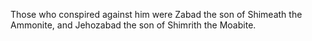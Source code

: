 Those who conspired against him were Zabad the son of Shimeath the Ammonite, and Jehozabad the son of Shimrith the Moabite.
